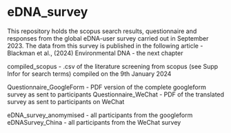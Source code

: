 # eDNA_survey
This repository holds the scopus search results, questionnaire and responses from the global eDNA-user survey carried out in September 2023. The data from this survey is published in the following article - Blackman et al., (2024) Environmental DNA - the next chapter

compiled_scopus - .csv of the literature screening from scopus (see Supp Infor for search terms) compiled on the 9th January 2024

Questionnaire_GoogleForm - PDF version of the complete googleform survey as sent to participants
Questionnaire_WeChat - PDF of the translated survey as sent to participants on WeChat

eDNA_survey_anomymised - all participants from the googleform 
eDNASurvey_China - all participants from the WeChat survey

